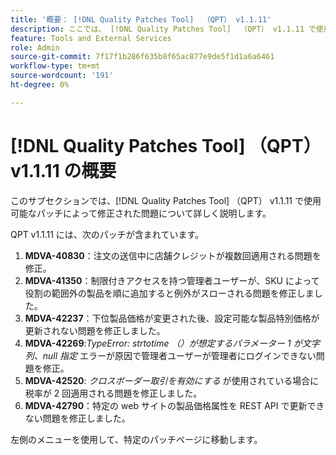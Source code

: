 ```yaml
---
title: '概要： [!DNL Quality Patches Tool]  （QPT） v1.1.11'
description: ここでは、 [!DNL Quality Patches Tool]  （QPT） v1.1.11 で使用可能なパッチによって修正された問題について詳しく説明します。
feature: Tools and External Services
role: Admin
source-git-commit: 7f17f1b286f635b8f65ac877e9de5f1d1a6a6461
workflow-type: tm+mt
source-wordcount: '191'
ht-degree: 0%

---
```


# [!DNL Quality Patches Tool] （QPT） v1.1.11 の概要

このサブセクションでは、[!DNL Quality Patches Tool] （QPT） v1.1.11 で使用可能なパッチによって修正された問題について詳しく説明します。

QPT v1.1.11 には、次のパッチが含まれています。

1. **MDVA-40830**：注文の送信中に店舗クレジットが複数回適用される問題を修正。
1. **MDVA-41350**：制限付きアクセスを持つ管理者ユーザーが、SKU によって役割の範囲外の製品を順に追加すると例外がスローされる問題を修正しました。
1. **MDVA-42237**：下位製品価格が変更された後、設定可能な製品特別価格が更新されない問題を修正しました。
1. **MDVA-42269**:*TypeError: strtotime （）が想定するパラメーター 1 が文字列、null 指定* エラーが原因で管理者ユーザーが管理者にログインできない問題を修正。
1. **MDVA-42520**: *クロスボーダー取引を有効にする* が使用されている場合に税率が 2 回適用される問題を修正しました。
1. **MDVA-42790**：特定の web サイトの製品価格属性を REST API で更新できない問題を修正しました。

左側のメニューを使用して、特定のパッチページに移動します。
